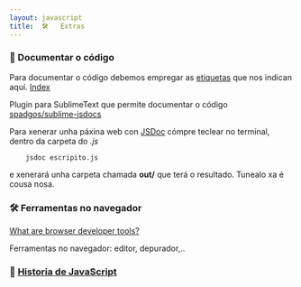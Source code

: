 ```yaml
---
layout: javascript
title:  🛠   Extras
---
```

### 📖 Documentar o código


Para documentar o código debemos empregar as [etiquetas](https://jsdoc.app/#block-tags) que nos indican aquí.
[Index](https://jsdoc.app/)

Plugin para SublimeText que permite documentar o código
[spadgos/sublime-jsdocs](https://github.com/spadgos/sublime-jsdocs)


Para xenerar unha páxina web con [JSDoc](https://jsdoc.app/about-getting-started.html#generating-a-website) cómpre teclear no terminal, dentro da carpeta do *.js*

```
    jsdoc escripito.js
```

e xenerará unha carpeta chamada **out/** que terá o resultado. Tunealo xa é cousa nosa.


### 🛠 Ferramentas no navegador

[What are browser developer tools?](https://developer.mozilla.org/en-US/docs/Learn/Common_questions/What_are_browser_developer_tools)

Ferramentas no navegador: editor, depurador,..


###  📖 [Historia de JavaScript](https://dl.acm.org/doi/pdf/10.1145/3386327)